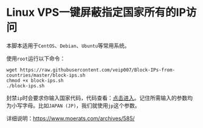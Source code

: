 # Linux VPS一键屏蔽指定国家所有的IP访问
本脚本适用于`CentOS`、`Debian`、`Ubuntu`等常用系统。

使用`root`运行以下命令：

    wget https://raw.githubusercontent.com/veip007/Block-IPs-from-countries/master/block-ips.sh
    chmod +x block-ips.sh
    ./block-ips.sh
封禁`ip`时会要求你输入国家代码，代码查看：[点击进入][1]。记住所需输入的参数均为小写字母。比如`JAPAN (JP)`，我们就使用`jp`这个参数。

详细说明：https://www.moerats.com/archives/585/

  [1]: http://www.ipdeny.com/ipblocks
